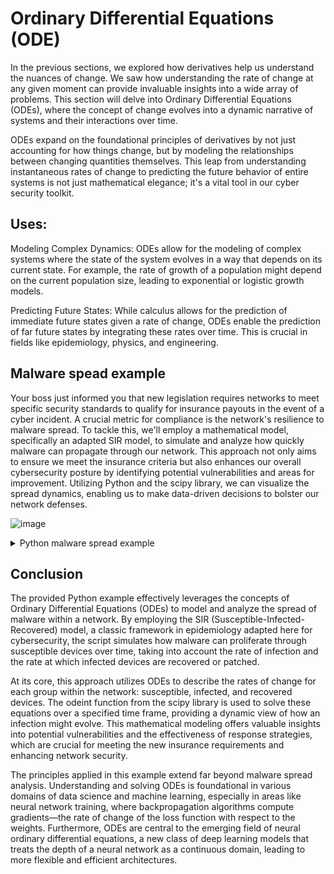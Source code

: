 # Ordinary Differential Equations (ODE)

In the previous sections, we explored how derivatives help us understand the nuances of change.
We saw how understanding the rate of change at any given moment can provide invaluable insights into a wide array of problems. 
This section will delve into Ordinary Differential Equations (ODEs), 
where the concept of change evolves into a dynamic narrative of systems and their interactions over time.

ODEs expand on the foundational principles of derivatives by not just accounting for how things change, but by modeling the relationships between changing quantities themselves. 
This leap from understanding instantaneous rates of change to predicting the future behavior of entire systems is not just mathematical elegance; it's a vital tool in our cyber security toolkit.

## Uses:

Modeling Complex Dynamics: ODEs allow for the modeling of complex systems where the state of the system evolves in a way that depends on its current state.
For example, the rate of growth of a population might depend on the current population size, leading to exponential or logistic growth models.

Predicting Future States: While calculus allows for the prediction of immediate future states given a rate of change, ODEs enable the prediction of far future states by integrating these rates over time.
This is crucial in fields like epidemiology, physics, and engineering.

## Malware spead example

Your boss just informed you that new legislation requires networks to meet specific security standards to qualify for insurance payouts in the event of a cyber incident.
A crucial metric for compliance is the network's resilience to malware spread. To tackle this, we'll employ a mathematical model, specifically an adapted SIR model,
to simulate and analyze how quickly malware can propagate through our network. This approach not only aims to ensure we meet the insurance criteria but also enhances our overall cybersecurity posture
by identifying potential vulnerabilities and areas for improvement.
Utilizing Python and the scipy library, we can visualize the spread dynamics, enabling us to make data-driven decisions to bolster our network defenses.


![image](https://github.com/dbissell6/Math4Cyber/assets/50979196/f4d7c29b-b020-4b16-95ee-1254aaf951ff)



<details>

<summary>Python malware spread example</summary>


```
import numpy as np
from scipy.integrate import odeint
import matplotlib.pyplot as plt

# Define the model (e.g., SIR model adapted for the spread of malware in a network)
def malware_spread_model(y, t, beta, gamma):
    """
    SIR model adapted for malware spread within a network.
    S: Number of susceptible devices.
    I: Number of infected devices.
    R: Number of devices that have been cleaned or are no longer susceptible.
    beta: Rate at which an infected device can infect susceptible devices.
    gamma: Rate at which infected devices are cleaned or patched.
    """
    S, I, R = y
    dSdt = -beta * S * I  # Rate of device susceptibility to infection
    dIdt = beta * S * I - gamma * I  # Rate of device infection and cleaning
    dRdt = gamma * I  # Rate of recovery or patching
    return dSdt, dIdt, dRdt

# Initial conditions based on network size and initial exposure
S0 = 99  # Initial number of susceptible devices
I0 = 1   # Initial number of infected devices
R0 = 0   # Initial number of recovered or patched devices

# Transmission rate (beta) and mean recovery rate (gamma), adjusted for a network context
beta, gamma = 0.002, 0.04 

# Time grid in days (could be adjusted to hours for faster-spreading malware)
t = np.linspace(0, 160, 160)

# Initial conditions vector
y0 = S0, I0, R0

# Integrate the SIR equations over the time grid, t, with the adjusted model.
ret = odeint(malware_spread_model, y0, t, args=(beta, gamma))
S, I, R = ret.T

# Plotting the data with network-specific annotations
plt.figure(figsize=(10,6))
plt.plot(t, S, 'b', alpha=0.7, linewidth=2, label='Susceptible Devices')
plt.plot(t, I, 'r', alpha=0.7, linewidth=2, label='Infected Devices')
plt.plot(t, R, 'g', alpha=0.7, linewidth=2, label='Recovered Devices')
plt.xlabel('Time (days)')
plt.ylabel('Number of Devices')
plt.legend(loc='best')
plt.title('Modeling Malware Spread in a Network for Insurance Compliance')
plt.grid(True)
plt.show()
```

</details>

## Conclusion

The provided Python example effectively leverages the concepts of Ordinary Differential Equations (ODEs) to model and analyze the spread of malware within a network. By employing the SIR (Susceptible-Infected-Recovered) model, a classic framework in epidemiology adapted here for cybersecurity, the script simulates how malware can proliferate through susceptible devices over time, taking into account the rate of infection and the rate at which infected devices are recovered or patched.

At its core, this approach utilizes ODEs to describe the rates of change for each group within the network: susceptible, infected, and recovered devices. The odeint function from the scipy library is used to solve these equations over a specified time frame, providing a dynamic view of how an infection might evolve. This mathematical modeling offers valuable insights into potential vulnerabilities and the effectiveness of response strategies, which are crucial for meeting the new insurance requirements and enhancing network security.

The principles applied in this example extend far beyond malware spread analysis. Understanding and solving ODEs is foundational in various domains of data science and machine learning, especially in areas like neural network training, where backpropagation algorithms compute gradients—the rate of change of the loss function with respect to the weights. Furthermore, ODEs are central to the emerging field of neural ordinary differential equations, a new class of deep learning models that treats the depth of a neural network as a continuous domain, leading to more flexible and efficient architectures.
